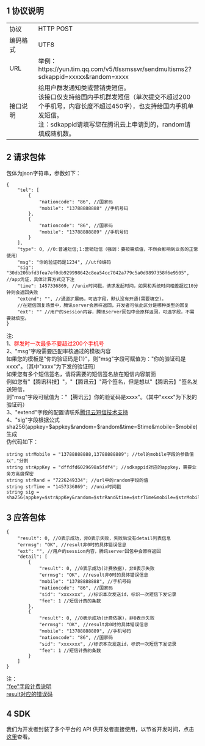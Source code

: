 ## 1 协议说明
<table style="display:table;width:100%">
  <tbody>
    <tr>
      <td style="width:15%;">
        协议
      </td>
      <td>
        HTTP POST
        <br />
      </td>
    </tr>
    <tr>
      <td>
        编码格式
      </td>
      <td>
        UTF8
      </td>
    </tr>
    <tr>
      <td>
        URL
      </td>
      <td>
        举例：https://yun.tim.qq.com/v5/tlssmssvr/sendmultisms2?sdkappid=xxxxx&random=xxxx
      </td>
    </tr>
    <tr>
      <td>
        接口说明
      </td>
      <td>
        给用户群发通知类或营销类短信。
		<br />
		该接口仅支持给国内手机群发短信（单次提交不超过200个手机号，内容长度不超过450字），也支持给国内手机单发短信。
        <br />
        注：sdkappid请填写您在腾讯云上申请到的，random请填成随机数。
      </td>
    </tr>
  </tbody>
</table>

## 2	请求包体
包体为json字符串，参数如下：
```
{
    "tel": [
        {
            "nationcode": "86", //国家码
            "mobile": "13788888888" //手机号码
        }, 
        {
            "nationcode": "86", //国家码
            "mobile": "13788888889" //手机号码
        }
    ], 
    "type": 0, //0:普通短信;1:营销短信（强调：要按需填值，不然会影响到业务的正常使用）
    "msg": "你的验证码是1234", //utf8编码 
    "sig": "30db206bfd3fea7ef0db929998642c8ea54cc7042a779c5a0d9897358f6e9505", //app凭证，具体计算方式见下注
    "time": 1457336869, //unix时间戳，请求发起时间，如果和系统时间相差超过10分钟则会返回失败
    "extend": "", //通道扩展码，可选字段，默认没有开通(需要填空)。
    //在短信回复场景中，腾讯server会原样返回，开发者可依此区分是哪种类型的回复
    "ext": "" //用户的session内容，腾讯server回包中会原样返回，可选字段，不需要就填空。
}
```
注:   
1、<font color=Red>群发时一次最多不要超过200个手机号</font>  
2、"msg"字段需要匹配审核通过的模板内容  
如果您的模板是"你的验证码是{1}"，则"msg"字段可赋值为："你的验证码是xxxx"。（其中"xxxx"为下发的验证码）  
如果您有多个短信签名，请将需要的短信签名放在短信内容前面      
例如您有"【腾讯科技】"，"【腾讯云】"两个签名，但是想以"【腾讯云】"签名发送短信，  
则"msg"字段可赋值为："【腾讯云】你的验证码是xxxx"。（其中"xxxx"为下发的验证码）  
3、"extend"字段的配置请联系[腾讯云短信技术支持](/doc/product/382/联系我们)  
4、"sig"字段根据公式sha256(appkey=$appkey&random=$random&time=$time&mobile=$mobile)生成  
伪代码如下：
```
string strMobile = "13788888888,13788888889"; //tel的mobile字段的参数值以","分割
string strAppKey = "dffdfd6029698a5fdf4"; //sdkappid对应的appkey，需要业务方高度保密
string strRand = "7226249334"; //url中的random字段的值
string strTime = "1457336869"; //unix时间戳
string sig = sha256(appkey=$strAppKey&random=$strRand&time=$strTime&mobile=$strMobile);
```

## 3 应答包体
```
{
    "result": 0, //0表示成功，非0表示失败，失败后没有detail列表信息
    "errmsg": "OK", //result非0时的具体错误信息
    "ext": "", //用户的session内容，腾讯server回包中会原样返回
    "detail": [
        {
            "result": 0, //0表示成功(计费依据)，非0表示失败
            "errmsg": "OK", //result非0时的具体错误信息
            "mobile": "13788888888", //手机号码
            "nationcode": "86", //国家码
            "sid": "xxxxxxx", //标识本次发送id，标识一次短信下发记录
            "fee": 1 //短信计费的条数
        }, 
        {
            "result": 0, //0表示成功(计费依据)，非0表示失败
            "errmsg": "OK", //result非0时的具体错误信息
            "mobile": "13788888889", //手机号码
            "nationcode": "86", //国家码
            "sid": "xxxxxxx", //标识本次发送id，标识一次短信下发记录
            "fee": 1 //短信计费的条数
        }
    ]
}
```
注：  
["fee"字段计费说明](/doc/product/382/常见问题#3-.E7.9F.AD.E4.BF.A1.E9.95.BF.E5.BA.A6)  
[result对应的错误码](/doc/product/382/错误码)

## 4 SDK
我们为开发者封装了多个平台的 API 供开发者直接使用，以节省开发时间，点击[这里](/doc/product/382/5804)查看。